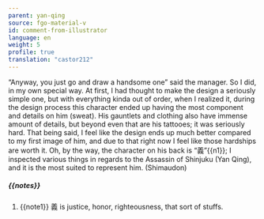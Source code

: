 ```yaml
---
parent: yan-qing
source: fgo-material-v
id: comment-from-illustrator
language: en
weight: 5
profile: true
translation: "castor212"
---
```


“Anyway, you just go and draw a handsome one” said the manager. So I did, in my own special way. At first, I had thought to make the design a seriously simple one, but with everything kinda out of order, when I realized it, during the design process this character ended up having the most component and details on him (sweat). His gauntlets and clothing also have immense amount of details, but beyond even that are his tattooes; it was seriously hard. That being said, I feel like the design ends up much better compared to my first image of him, and due to that right now I feel like those hardships are worth it. Oh, by the way, the character on his back is “義”{{n1}}; I inspected various things in regards to the Assassin of Shinjuku (Yan Qing), and it is the most suited to represent him. (Shimaudon)

##### {{notes}}

1. {{note1}} 義 is justice, honor, righteousness, that sort of stuffs.
